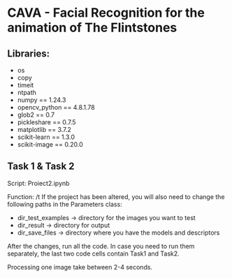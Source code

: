 # CAVA - Facial Recognition for the animation of The Flintstones

## Libraries:
- os
- copy
- timeit
- ntpath
- numpy			== 1.24.3
- opencv_python		== 4.8.1.78
- glob2			== 0.7
- pickleshare		== 0.7.5
- matplotlib		== 3.7.2
- scikit-learn		== 1.3.0
- scikit-image 		== 0.20.0


## Task 1 & Task 2
Script:  Proiect2.ipynb

Function: /t
If the project has been altered, you will also need to change the following paths in the Parameters class:

- dir_test_examples 	-> directory for the images you want to test
- dir_result 		-> directory for output
- dir_save_files	-> directory where you have the models and descriptors

After the changes, run all the code. 
In case you need to run them separately, the last two code cells contain Task1 and Task2.

Processing one image take between 2-4 seconds. 
